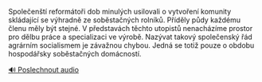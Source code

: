 
Společenští reformátoři dob minulých usilovali o vytvoření komunity skládající se výhradně ze soběstačných rolníků. Příděly půdy každému členu měly být stejné. V představách těchto utopistů nenacházíme prostor pro dělbu práce a specializaci ve výrobě. Nazývat takový společenský řád agrárním socialismem je závažnou chybou. Jedná se totiž pouze o obdobu hospodářsky soběstačných domácností.

[🔊 Poslechnout audio](/data/7-paragraphs/audio/chapter_159/para_004-Spoleent-reformtoi-dob-minulch-usilovali-o-v.mp3)
